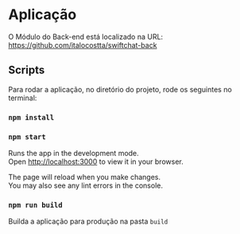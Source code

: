 #  Aplicação

O Módulo do Back-end está localizado na URL: https://github.com/italocostta/swiftchat-back

## Scripts

Para rodar a aplicação, no diretório do projeto, rode os seguintes no terminal:


### `npm install`
### `npm start`

Runs the app in the development mode.\
Open [http://localhost:3000](http://localhost:3000) to view it in your browser.

The page will reload when you make changes.\
You may also see any lint errors in the console.

### `npm run build`

Builda a aplicação para produção na pasta  `build` 

#
